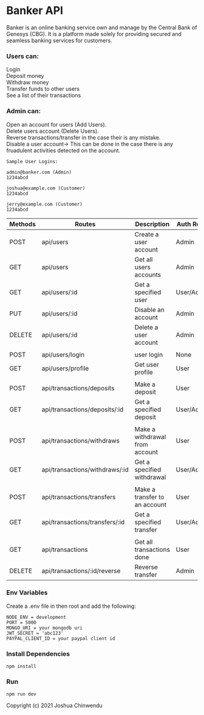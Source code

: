 # Banker API

Banker is an online banking service own and manage by the Central Bank of Genesys (CBG). It is a platform made solely for providing secured and seamless banking services for customers.

### Users can: 
Login \
Deposit money \
Withdraw money \
Transfer funds to other users \
See a list of their transactions 

### Admin can:
Open an account for users (Add Users). \
Delete users account (Delete Users). \
Reverse transactions/transfer in the case their is any mistake. \
Disable a user account-> This can be done in the case there is any fruadulent activities detected on the account. 

```
Sample User Logins:

admin@banker.com (Admin)
1234abcd

joshua@example.com (Customer)
1234abcd

jerry@example.com (Customer)
1234abcd
```


| Methods | Routes                         | Description                    | Auth Roles |
|---------|--------------------------------|--------------------------------|------------|
| POST    | api/users                      | Create a user account          | Admin      |
| GET     | api/users                      | Get all users accounts         | Admin      |
| GET     | api/users/:id                  | Get a specified user           | User/Admin |
| PUT     | api/users/:id                  | Disable an account             | Admin      |
| DELETE  | api/users/:id                  | Delete a user account          | Admin      |
|         |                                |                                |            |
| POST    | api/users/login                | user login                     | None       |
| GET     | api/users/profile              | Get user profile               | User       |
|         |                                |                                |            |
| POST    | api/transactions/deposits      | Make a deposit                 | User       |
| GET     | api/transactions/deposits/:id  | Get a specified deposit        | User/Admin |
|         |                                |                                |            |
| POST    | api/transactions/withdraws     | Make a withdrawal from account | User       |
| GET     | api/transactions/withdraws/:id | Get a specified withdrawal     | User/Admin |
|         |                                |                                |            |
| POST    | api/transactions/transfers     | Make a transfer to an account  | User       |
| GET     | api/transactions/transfers/:id | Get a specified transfer       | User/Admin |
|         |                                |                                |            |
| GET     | api/transactions               | Get all transactions done      | User       |
| DELETE  | api/transactions/:id/reverse   | Reverse transfer               | Admin      |


### Env Variables

Create a .env file in then root and add the following:

```
NODE_ENV = development
PORT = 5000
MONGO_URI = your mongodb uri
JWT_SECRET = 'abc123'
PAYPAL_CLIENT_ID = your paypal client id
```

### Install Dependencies

```
npm install
```

### Run

```
npm run dev
```

Copyright (c) 2021 Joshua Chinwendu
